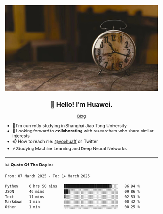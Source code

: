 <div align="center">
  <a href="https://github.com/JHW5981">
    <img src="./assets/background.jpg">
  </a>
</div>

<h2 align="center">👋 Hello! I'm Huawei.</h2>
<p align="center">
  <a href="https://blog.csdn.net/Edward__J?spm=1000.2115.3001.5343">Blog</a>
</p>


- 🔭 I’m currently studying in Shanghai Jiao Tong University
- 💬 Looking forward to **collaborating** with researchers who share similar interests
- 📫 How to reach me: [@yoohuaff](https://twitter.com/yoohuaff) on Twitter
- ⚡ Studying Machine Learning and Deep Neural Networks

-------
📊 **Quote Of The Day is:**
<!--START_SECTION:waka-->

```txt
From: 07 March 2025 - To: 14 March 2025

Python     6 hrs 50 mins   █████████████████████▓░░░   86.94 %
JSON       46 mins         ██▒░░░░░░░░░░░░░░░░░░░░░░   09.86 %
Text       11 mins         ▓░░░░░░░░░░░░░░░░░░░░░░░░   02.53 %
Markdown   1 min           ░░░░░░░░░░░░░░░░░░░░░░░░░   00.42 %
Other      1 min           ░░░░░░░░░░░░░░░░░░░░░░░░░   00.25 %
```

<!--END_SECTION:waka-->
